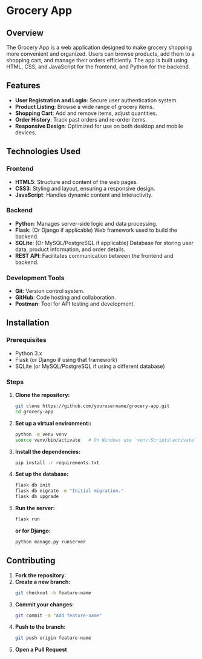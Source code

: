 # Grocery App

## Overview

The Grocery App is a web application designed to make grocery shopping more convenient and organized. Users can browse products, add them to a shopping cart, and manage their orders efficiently. The app is built using HTML, CSS, and JavaScript for the frontend, and Python for the backend.

## Features

- **User Registration and Login**: Secure user authentication system.
- **Product Listing**: Browse a wide range of grocery items.
- **Shopping Cart**: Add and remove items, adjust quantities.
- **Order History**: Track past orders and re-order items.
- **Responsive Design**: Optimized for use on both desktop and mobile devices.

## Technologies Used

### Frontend
- **HTML5**: Structure and content of the web pages.
- **CSS3**: Styling and layout, ensuring a responsive design.
- **JavaScript**: Handles dynamic content and interactivity.

### Backend
- **Python**: Manages server-side logic and data processing.
- **Flask**: (Or Django if applicable) Web framework used to build the backend.
- **SQLite**: (Or MySQL/PostgreSQL if applicable) Database for storing user data, product information, and order details.
- **REST API**: Facilitates communication between the frontend and backend.

### Development Tools
- **Git**: Version control system.
- **GitHub**: Code hosting and collaboration.
- **Postman**: Tool for API testing and development.

## Installation

### Prerequisites
- Python 3.x
- Flask (or Django if using that framework)
- SQLite (or MySQL/PostgreSQL if using a different database)

### Steps

1. **Clone the repository:**
   ```bash
   git clone https://github.com/yourusername/grocery-app.git
   cd grocery-app
   ```
2. **Set up a virtual environment::**
   ```bash
   python -m venv venv
   source venv/bin/activate   # On Windows use `venv\Scripts\activate`
   ```
3. **Install the dependencies:**
   ```bash
   pip install -r requirements.txt
   ```
4. **Set up the database:**
   ```bash
   flask db init
   flask db migrate -m "Initial migration."
   flask db upgrade
   ```
5. **Run the server:**
   ```bash
   flask run
   ```
   **or for Django:**
    ```bash
   python manage.py runserver
   ```
## Contributing
1. **Fork the repository.**
2. **Create a new branch:**
   ```bash
   git checkout -b feature-name
   ```
3. **Commit your changes:**
   ```bash
   git commit -m "Add feature-name"
   ```
4. **Push to the branch:**
   ```bash
   git push origin feature-name
   ```
5. **Open a Pull Request**

   


